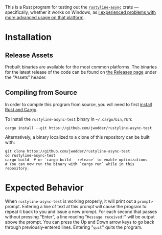 This is a Rust program for testing out the
[`rustyline-async`](https://github.com/zyansheep/rustyline-async) crate —
specifically, whether it works on Windows, as [I experienced problems with more
advanced usage on that platform](https://github.com/jwodder/confab/issues/168).

Installation
============

Release Assets
--------------

Prebuilt binaries are available for the most common platforms.  The binaries
for the latest release of the code can be found on [the Releases
page](https://github.com/jwodder/rustyline-async-test/releases) under the
"Assets" header.

Compiling from Source
---------------------

In order to compile this program from source, you will need to first [install
Rust and Cargo](https://www.rust-lang.org/tools/install).

To install the `rustyline-async-test` binary in `~/.cargo/bin`, run:

    cargo install --git https://github.com/jwodder/rustyline-async-test

Alternatively, a binary localized to a clone of this repository can be built
with:

    git clone https://github.com/jwodder/rustyline-async-test
    cd rustyline-async-test
    cargo build  # or `cargo build --release` to enable optimizations
    # You can now run the binary with `cargo run` while in this repository.


Expected Behavior
=================

When `rustyline-async-test` is working properly, it will print out a `prompt>`
prompt.  Entering a line of text at this prompt will cause the program to
repeat it back to you and issue a new prompt.  For each second that passes
without pressing "Enter", a line reading "`Message received!`" will be output
above the prompt.  You can press the Up and Down arrow keys to go back through
previously-entered lines.  Entering "`quit`" quits the program.
